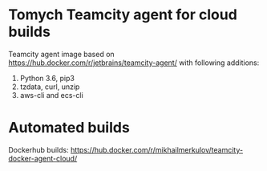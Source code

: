 # Tomych Teamcity agent for cloud builds

Teamcity agent image based on https://hub.docker.com/r/jetbrains/teamcity-agent/ with following additions:

1. Python 3.6, pip3
2. tzdata, curl, unzip
3. aws-cli and ecs-cli

# Automated builds

Dockerhub builds: https://hub.docker.com/r/mikhailmerkulov/teamcity-docker-agent-cloud/
